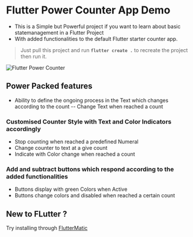 # Flutter Power Counter App Demo

- This is a Simple but Powerful project if you want to learn about basic statemanagement in a Flutter Project
- With added functionalities to the default Flutter starter counter app.
> Just pull this project and run **` flutter create . `** to recreate the project then run it.

![Flutter Power Counter](https://user-images.githubusercontent.com/32490311/111795705-75ce1980-88ed-11eb-8934-6864dfaa76d2.gif)

## Power Packed features

- Ability to define the ongoing process in the Text which changes according to the count
-- Change Text when reached a count

### Customised Counter Style with Text and Color Indicators accordingly
- Stop counting when reached a predefined Numeral
- Change counter to text at a give count
- Indicate with Color change when reached a count

### Add and subtract buttons which respond according to the added functionalities
- Buttons display with green Colors when Active
- Buttons change colors and disabled when reached a certain count

## New to FLutter ?
Try installing through [FlutterMatic](https:www.fluttermatic.github.io)

